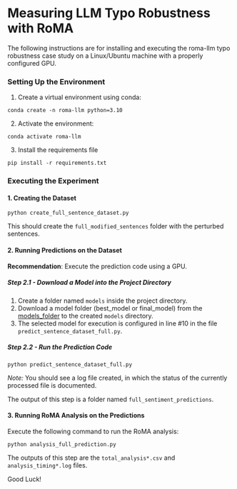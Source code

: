 # Measuring LLM Typo Robustness with RoMA

The following instructions are for installing and executing the roma-llm typo robustness case study on a Linux/Ubuntu machine with a properly configured GPU.

### Setting Up the Environment

1. Create a virtual environment using conda:

`conda create -n roma-llm python=3.10`

2. Activate the environment:

`conda activate roma-llm`

3. Install the requirements file

`pip install -r requirements.txt`

### Executing the Experiment

#### 1. Creating the Dataset

`python create_full_sentence_dataset.py`

This should create the `full_modified_sentences` folder with the perturbed sentences. 

#### 2. Running Predictions on the Dataset

**Recommendation**: Execute the prediction code using a GPU.
##### Step 2.1 - Download a Model into the Project Directory

 1. Create a folder named `models` inside the project directory.
 2. Download a model folder (best_model or final_model) from the [models_folder](https://drive.google.com/drive/folders/1HijpyTd5HhTYV1qqxHhrXdZaw6JJ_k1N?usp=drive_link) to the created `models` directory.
 3. The selected model for execution is configured in line #10 in the file `predict_sentence_dataset_full.py`.

##### Step 2.2 - Run the Prediction Code

`python predict_sentence_dataset_full.py`

*Note:* You should see a log file created, in which the status of the currently processed file is documented.

The output of this step is a folder named `full_sentiment_predictions`.

#### 3. Running RoMA Analysis on the Predictions

Execute the following command to run the RoMA analysis:

`python analysis_full_prediction.py`

The outputs of this step are  the `total_analysis*.csv` and `analysis_timing*.log` files.

Good Luck!
